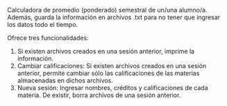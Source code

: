 Calculadora de promedio (ponderado) semestral de un/una alumno/a.
Además, guarda la información en archivos .txt para no tener que ingresar los datos todo el tiempo.

Ofrece tres funcionalidades:
1. Si existen archivos creados en una sesión anterior, imprime la información.
2. Cambiar calificaciones: Si existen archivos creados en una sesión anterior, permite cambiar sólo las calificaciones de las materias almacenadas en dichos archivos.
3. Nueva sesión: Ingresar nombres, créditos y calificaciones de cada materia. De existir, borra archivos de una sesión anterior.
